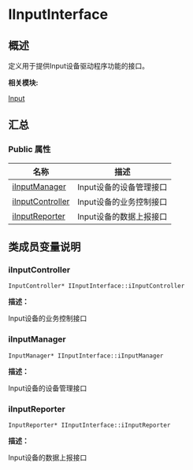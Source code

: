 # IInputInterface


## **概述**

定义用于提供Input设备驱动程序功能的接口。

**相关模块:**

[Input](input.md)


## **汇总**


### Public 属性

  | 名称 | 描述 | 
| -------- | -------- |
| [iInputManager](#iinputmanager) | Input设备的设备管理接口 | 
| [iInputController](#iinputcontroller) | Input设备的业务控制接口 | 
| [iInputReporter](#iinputreporter) | Input设备的数据上报接口 | 


## **类成员变量说明**


### iInputController

  
```
InputController* IInputInterface::iInputController
```

**描述：**

Input设备的业务控制接口


### iInputManager

  
```
InputManager* IInputInterface::iInputManager
```

**描述：**

Input设备的设备管理接口


### iInputReporter

  
```
InputReporter* IInputInterface::iInputReporter
```

**描述：**

Input设备的数据上报接口
